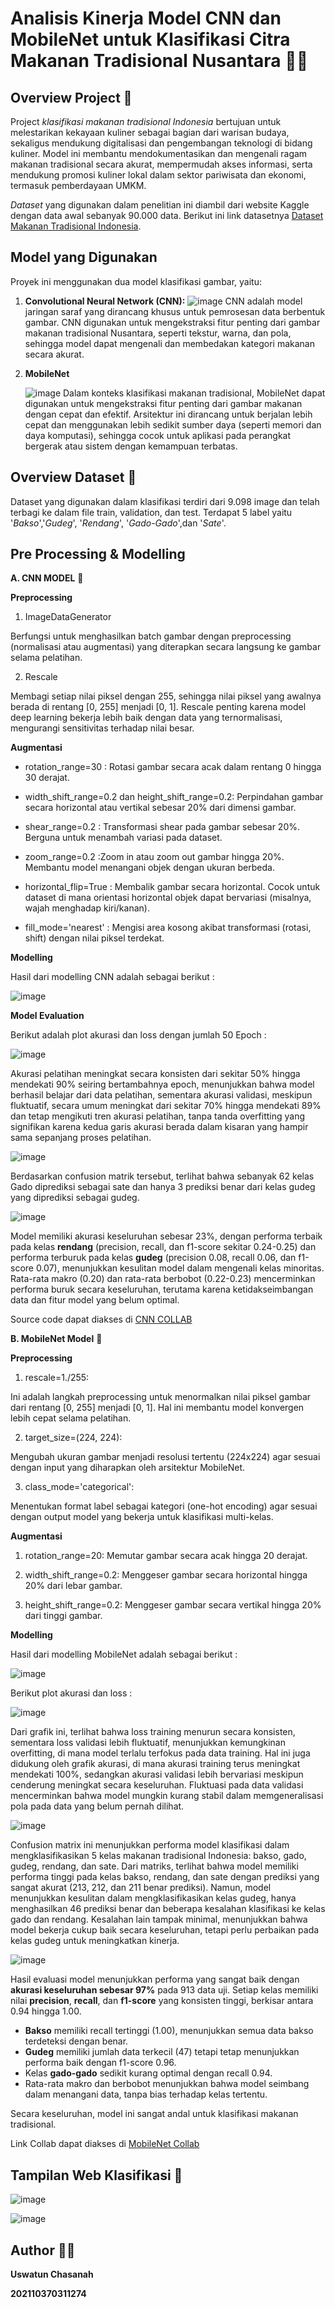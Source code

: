 # Analisis Kinerja Model CNN dan MobileNet untuk Klasifikasi Citra Makanan Tradisional Nusantara 🥘🎉

## Overview Project 🌻
Project *klasifikasi makanan tradisional Indonesia* bertujuan untuk melestarikan kekayaan kuliner sebagai bagian dari warisan budaya, sekaligus mendukung digitalisasi dan pengembangan teknologi di bidang kuliner. Model ini membantu mendokumentasikan dan mengenali ragam makanan tradisional secara akurat, mempermudah akses informasi, serta mendukung promosi kuliner lokal dalam sektor pariwisata dan ekonomi, termasuk pemberdayaan UMKM. 

*Dataset* yang digunakan dalam penelitian ini diambil dari website Kaggle dengan data awal sebanyak 90.000 data. Berikut ini link datasetnya [Dataset Makanan Tradisional Indonesia](https://www.kaggle.com/datasets/theresalusiana/indonesian-food).

## Model yang Digunakan

Proyek ini menggunakan dua model klasifikasi gambar, yaitu:

1. **Convolutional Neural Network (CNN):**
   ![image](https://github.com/user-attachments/assets/47a74a46-3276-4654-83cf-8d01a579e236)
   CNN adalah model jaringan saraf yang dirancang khusus untuk pemrosesan data berbentuk gambar. CNN digunakan untuk mengekstraksi fitur penting dari gambar makanan tradisional Nusantara, seperti tekstur, warna, dan pola, sehingga model dapat mengenali dan membedakan kategori makanan secara akurat.

2. **MobileNet**
   
   ![image](https://github.com/user-attachments/assets/dab24000-35eb-469e-8849-eb063d9b50f7)
   Dalam konteks klasifikasi makanan tradisional, MobileNet dapat digunakan untuk mengekstraksi fitur penting dari gambar makanan dengan cepat dan efektif. Arsitektur ini dirancang untuk berjalan lebih cepat dan menggunakan lebih sedikit sumber daya (seperti memori dan daya komputasi), sehingga cocok untuk aplikasi pada perangkat bergerak atau sistem dengan kemampuan terbatas.

## Overview Dataset 🌻
Dataset yang digunakan dalam klasifikasi terdiri dari 9.098 image dan telah terbagi ke dalam file train, validation, dan test. Terdapat 5 label yaitu '_Bakso_','_Gudeg_', '_Rendang_', '_Gado-Gado_',dan '_Sate_'.

## Pre Processing & Modelling 
**A. CNN MODEL** 📌

**Preprocessing**
1. ImageDataGenerator
   
Berfungsi untuk menghasilkan batch gambar dengan preprocessing (normalisasi atau augmentasi) yang diterapkan secara langsung ke gambar selama pelatihan.

2. Rescale

Membagi setiap nilai piksel dengan 255, sehingga nilai piksel yang awalnya berada di rentang [0, 255] menjadi [0, 1]. Rescale penting karena model deep learning bekerja lebih baik dengan data yang ternormalisasi, mengurangi sensitivitas terhadap nilai besar.

**Augmentasi** 

- rotation_range=30      : Rotasi gambar secara acak dalam rentang 0 hingga 30 derajat.

- width_shift_range=0.2 dan height_shift_range=0.2: Perpindahan gambar secara horizontal atau vertikal sebesar 20% dari dimensi gambar.

- shear_range=0.2         : Transformasi shear pada gambar sebesar 20%.
Berguna untuk menambah variasi pada dataset.

- zoom_range=0.2            :Zoom in atau zoom out gambar hingga 20%.
Membantu model menangani objek dengan ukuran berbeda.

- horizontal_flip=True      : Membalik gambar secara horizontal.
Cocok untuk dataset di mana orientasi horizontal objek dapat bervariasi (misalnya, wajah menghadap kiri/kanan).

- fill_mode='nearest'         : Mengisi area kosong akibat transformasi (rotasi, shift) dengan nilai piksel terdekat.

 **Modelling**
 
 Hasil dari modelling CNN adalah sebagai berikut :
 
 ![image](https://github.com/user-attachments/assets/b357cc69-266f-42f9-a0a4-7468b97a3254)


**Model Evaluation**

Berikut adalah plot akurasi dan loss dengan jumlah 50 Epoch : 

![image](https://github.com/user-attachments/assets/4dc1baec-29c1-4cc8-a22a-bad7c95c9f3d)


Akurasi pelatihan meningkat secara konsisten dari sekitar 50% hingga mendekati 90% seiring bertambahnya epoch, menunjukkan bahwa model berhasil belajar dari data pelatihan, sementara akurasi validasi, meskipun fluktuatif, secara umum meningkat dari sekitar 70% hingga mendekati 89% dan tetap mengikuti tren akurasi pelatihan, tanpa tanda overfitting yang signifikan karena kedua garis akurasi berada dalam kisaran yang hampir sama sepanjang proses pelatihan.


![image](https://github.com/user-attachments/assets/99a95c17-2847-44d4-bc33-283b17f7429e)


Berdasarkan confusion matrik tersebut, terlihat bahwa sebanyak 62 kelas Gado diprediksi sebagai sate dan hanya 3 prediksi benar dari kelas gudeg yang diprediksi sebagai gudeg.

![image](https://github.com/user-attachments/assets/7e42b5f8-0e6c-4208-b5fb-c5f573aa2938)


Model memiliki akurasi keseluruhan sebesar 23%, dengan performa terbaik pada kelas **rendang** (precision, recall, dan f1-score sekitar 0.24-0.25) dan performa terburuk pada kelas **gudeg** (precision 0.08, recall 0.06, dan f1-score 0.07), menunjukkan kesulitan model dalam mengenali kelas minoritas. Rata-rata makro (0.20) dan rata-rata berbobot (0.22-0.23) mencerminkan performa buruk secara keseluruhan, terutama karena ketidakseimbangan data dan fitur model yang belum optimal. 

Source code dapat diakses di [CNN COLLAB](https://colab.research.google.com/drive/1RHOmJ603qH9bf3ur2-PoFTECrGSSrDYh?usp=sharing)


**B. MobileNet Model** 📌

**Preprocessing**

1. rescale=1./255:
   
Ini adalah langkah preprocessing untuk menormalkan nilai piksel gambar dari rentang [0, 255] menjadi [0, 1]. Hal ini membantu model konvergen lebih cepat selama pelatihan.

2. target_size=(224, 224):
   
Mengubah ukuran gambar menjadi resolusi tertentu (224x224) agar sesuai dengan input yang diharapkan oleh arsitektur MobileNet.

3. class_mode='categorical':
   
Menentukan format label sebagai kategori (one-hot encoding) agar sesuai dengan output model yang bekerja untuk klasifikasi multi-kelas.

**Augmentasi**

1. rotation_range=20:
Memutar gambar secara acak hingga 20 derajat.

2. width_shift_range=0.2:
Menggeser gambar secara horizontal hingga 20% dari lebar gambar.

4. height_shift_range=0.2:
Menggeser gambar secara vertikal hingga 20% dari tinggi gambar.

**Modelling**

 Hasil dari modelling MobileNet adalah sebagai berikut :

 ![image](https://github.com/user-attachments/assets/5c5fb7a6-4226-47c2-98a8-f1af1eb5fec9)


Berikut plot akurasi dan loss : 

![image](https://github.com/user-attachments/assets/b7b77cf9-0def-4be7-b967-80dc35ccf4e2)


Dari grafik ini, terlihat bahwa loss training menurun secara konsisten, sementara loss validasi lebih fluktuatif, menunjukkan kemungkinan overfitting, di mana model terlalu terfokus pada data training. Hal ini juga didukung oleh grafik akurasi, di mana akurasi training terus meningkat mendekati 100%, sedangkan akurasi validasi lebih bervariasi meskipun cenderung meningkat secara keseluruhan. Fluktuasi pada data validasi mencerminkan bahwa model mungkin kurang stabil dalam memgeneralisasi pola pada data yang belum pernah dilihat.


![image](https://github.com/user-attachments/assets/4d62ef48-c91e-42c9-9c9f-4113ffa3697f)


Confusion matrix ini menunjukkan performa model klasifikasi dalam mengklasifikasikan 5 kelas makanan tradisional Indonesia: bakso, gado, gudeg, rendang, dan sate. Dari matriks, terlihat bahwa model memiliki performa tinggi pada kelas bakso, rendang, dan sate dengan prediksi yang sangat akurat (213, 212, dan 211 benar prediksi). Namun, model menunjukkan kesulitan dalam mengklasifikasikan kelas gudeg, hanya menghasilkan 46 prediksi benar dan beberapa kesalahan klasifikasi ke kelas gado dan rendang. Kesalahan lain tampak minimal, menunjukkan bahwa model bekerja cukup baik secara keseluruhan, tetapi perlu perbaikan pada kelas gudeg untuk meningkatkan kinerja.


![image](https://github.com/user-attachments/assets/a6d43cfd-0080-41e0-9aa5-5f5f5be50ae2)

Hasil evaluasi model menunjukkan performa yang sangat baik dengan **akurasi keseluruhan sebesar 97%** pada 913 data uji. Setiap kelas memiliki nilai **precision**, **recall**, dan **f1-score** yang konsisten tinggi, berkisar antara 0.94 hingga 1.00. 

- **Bakso** memiliki recall tertinggi (1.00), menunjukkan semua data bakso terdeteksi dengan benar.  
- **Gudeg** memiliki jumlah data terkecil (47) tetapi tetap menunjukkan performa baik dengan f1-score 0.96.  
- Kelas **gado-gado** sedikit kurang optimal dengan recall 0.94.  
- Rata-rata makro dan berbobot menunjukkan bahwa model seimbang dalam menangani data, tanpa bias terhadap kelas tertentu.

Secara keseluruhan, model ini sangat andal untuk klasifikasi makanan tradisional.

Link Collab dapat diakses di [MobileNet Collab](https://colab.research.google.com/drive/1dY7v2-vXL54LdlhmzbCIz8si30xKHfrU?usp=sharing) 

## Tampilan Web Klasifikasi 🌻

![image](https://github.com/user-attachments/assets/188e2324-341c-41ec-8335-11273bbbf41e)


![image](https://github.com/user-attachments/assets/e2362f48-ac41-409e-9c04-753ea932081b)


## Author 🧑‍💻
**Uswatun Chasanah**

**202110370311274**
















 



